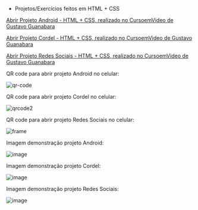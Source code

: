 * Projetos/Exercícios feitos em HTML + CSS

<a href="https://luangf.github.io/exercicios-html-css/projeto/android" target="_blank">Abrir Projeto Android - HTML + CSS, realizado no CursoemVideo de Gustavo Guanabara</a>

<a href="https://luangf.github.io/exercicios-html-css/projeto2/">Abrir Projeto Cordel - HTML + CSS, realizado no CursoemVideo de Gustavo Guanabara</a>

<a href="https://luangf.github.io/exercicios-html-css/projeto3/">Abrir Projeto Redes Sociais - HTML + CSS, realizado no CursoemVideo de Gustavo Guanabara</a>

QR code para abrir projeto Android no celular:

![qr-code](https://github.com/luangf/exercicios-html-css/assets/82978424/15d4a2d3-8dc9-41a8-b547-b51297458bee)

QR code para abrir projeto Cordel no celular:

![qrcode2](https://github.com/luangf/exercicios-html-css/assets/82978424/7a656101-9ace-43f8-9b39-c4125995c0a2)

QR code para abrir projeto Redes Sociais no celular:

![frame](https://github.com/luangf/exercicios-html-css/assets/82978424/e3af62aa-6066-426d-8f5d-609e52b7d5bc)

Imagem demonstração projeto Android:

![image](https://github.com/luangf/exercicios-html-css/assets/82978424/8f95c0bc-036b-4207-a52c-831fba1e5ca7)

Imagem demonstração projeto Cordel:

![image](https://github.com/luangf/exercicios-html-css/assets/82978424/0e6bf525-851f-4615-9411-9b308b354dc2)

Imagem demonstração projeto Redes Sociais:

![image](https://github.com/luangf/exercicios-html-css/assets/82978424/62189e8d-cbb1-4fa9-b5b0-acc168a99da2)

